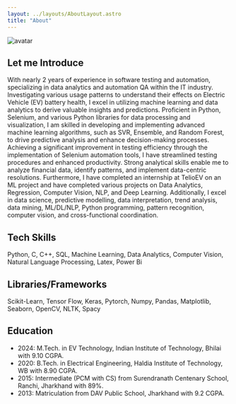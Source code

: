 ```yaml
---
layout: ../layouts/AboutLayout.astro
title: "About"
---
```


<div>
  <img src="/assets/AsmatAli.png" class="sm:w-1/2 mx-auto rounded-full bg-skin-accent" alt="avatar">
</div>

## Let me Introduce


With nearly 2 years of experience in software testing and automation, specializing in data analytics and automation QA within the IT industry. Investigating various usage patterns to understand their effects on Electric Vehicle (EV) battery health, I excel in utilizing machine learning and data analytics to derive valuable insights and predictions. Proficient in Python, Selenium, and various Python libraries for data processing and visualization, I am skilled in developing and implementing advanced machine learning algorithms, such as SVR, Ensemble, and Random Forest, to drive predictive analysis and enhance decision-making processes. Achieving a significant improvement in testing efficiency through the implementation of Selenium automation tools, I have streamlined testing procedures and enhanced productivity. Strong analytical skills enable me to analyze financial data, identify patterns, and implement data-centric resolutions. Furthermore, I have completed an internship at TelioEV on an ML project and have completed various projects on Data Analytics, Regression, Computer Vision, NLP, and Deep Learning. Additionally, I excel in data science, predictive modelling, data interpretation, trend analysis, data mining, ML/DL/NLP, Python programming, pattern recognition, computer vision, and cross-functional coordination.

## Tech Skills

Python, C, C++, SQL,
Machine Learning, Data Analytics,
Computer Vision, Natural Language Processing,
Latex, Power Bi

## Libraries/Frameworks

Scikit-Learn, Tensor Flow, Keras, Pytorch, Numpy,
Pandas, Matplotlib, Seaborn, OpenCV, NLTK, Spacy



## Education

- 2024: M.Tech. in EV Technology, Indian Institute of Technology, Bhilai with 9.10 CGPA.
- 2020: B.Tech. in Electrical Engineering, Haldia Institute of Technology, WB with 8.90 CGPA.
- 2015: Intermediate (PCM with CS) from Surendranath Centenary School, Ranchi, Jharkhand with 89%.
- 2013: Matriculation from DAV Public School, Jharkhand with 9.2 CGPA.

<!-- timeline  -->
